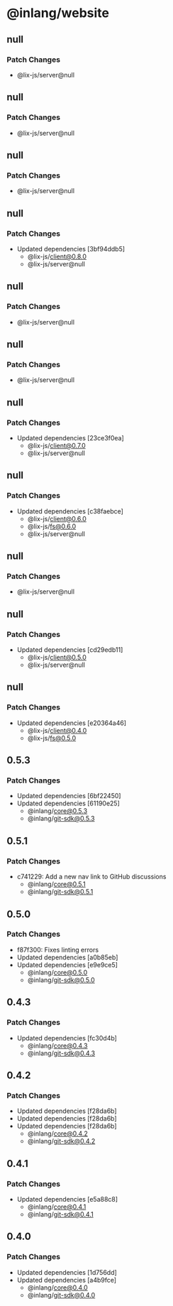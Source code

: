 # @inlang/website

## null

### Patch Changes

- @lix-js/server@null

## null

### Patch Changes

- @lix-js/server@null

## null

### Patch Changes

- @lix-js/server@null

## null

### Patch Changes

- Updated dependencies [3bf94ddb5]
  - @lix-js/client@0.8.0
  - @lix-js/server@null

## null

### Patch Changes

- @lix-js/server@null

## null

### Patch Changes

- @lix-js/server@null

## null

### Patch Changes

- Updated dependencies [23ce3f0ea]
  - @lix-js/client@0.7.0
  - @lix-js/server@null

## null

### Patch Changes

- Updated dependencies [c38faebce]
  - @lix-js/client@0.6.0
  - @lix-js/fs@0.6.0
  - @lix-js/server@null

## null

### Patch Changes

- @lix-js/server@null

## null

### Patch Changes

- Updated dependencies [cd29edb11]
  - @lix-js/client@0.5.0
  - @lix-js/server@null

## null

### Patch Changes

- Updated dependencies [e20364a46]
  - @lix-js/client@0.4.0
  - @lix-js/fs@0.5.0

## 0.5.3

### Patch Changes

- Updated dependencies [6bf22450]
- Updated dependencies [61190e25]
  - @inlang/core@0.5.3
  - @inlang/git-sdk@0.5.3

## 0.5.1

### Patch Changes

- c741229: Add a new nav link to GitHub discussions
  - @inlang/core@0.5.1
  - @inlang/git-sdk@0.5.1

## 0.5.0

### Patch Changes

- f87f300: Fixes linting errors
- Updated dependencies [a0b85eb]
- Updated dependencies [e9e9ce5]
  - @inlang/core@0.5.0
  - @inlang/git-sdk@0.5.0

## 0.4.3

### Patch Changes

- Updated dependencies [fc30d4b]
  - @inlang/core@0.4.3
  - @inlang/git-sdk@0.4.3

## 0.4.2

### Patch Changes

- Updated dependencies [f28da6b]
- Updated dependencies [f28da6b]
- Updated dependencies [f28da6b]
  - @inlang/core@0.4.2
  - @inlang/git-sdk@0.4.2

## 0.4.1

### Patch Changes

- Updated dependencies [e5a88c8]
  - @inlang/core@0.4.1
  - @inlang/git-sdk@0.4.1

## 0.4.0

### Patch Changes

- Updated dependencies [1d756dd]
- Updated dependencies [a4b9fce]
  - @inlang/core@0.4.0
  - @inlang/git-sdk@0.4.0
